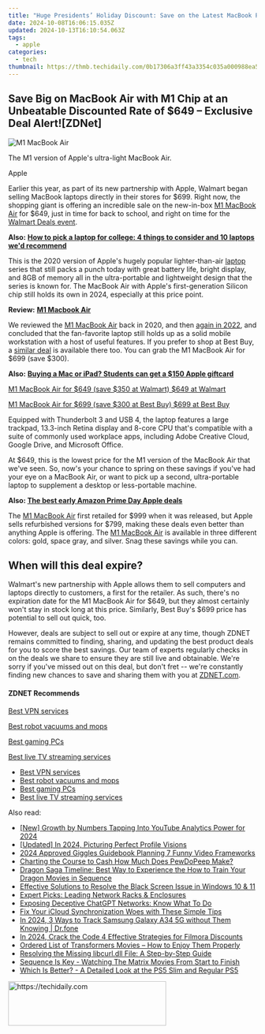 ```yaml
---
title: "Huge Presidents’ Holiday Discount: Save on the Latest MacBook Pro with Apple Silicon at an Unbeatable Price! Get $200 Off Now!"
date: 2024-10-08T16:06:15.035Z
updated: 2024-10-13T16:10:54.063Z
tags:
  - apple
categories:
  - tech
thumbnail: https://thmb.techidaily.com/0b17306a3ff43a3354c035a000988ea5867c75fb650ef14b9ada7d7d6b9ca442.jpg
---
```


## Save Big on MacBook Air with M1 Chip at an Unbeatable Discounted Rate of $649 – Exclusive Deal Alert![ZDNet]

![M1 MacBook Air](https://www.zdnet.com/a/img/resize/4ef86063220800169094b55f296c42221ec55520/2024/07/09/c52cce93-26b2-4c56-beab-b13f10fb6761/apple-macbook-air-m1-prime-day.jpg?auto=webp&width=1280)

The M1 version of Apple's ultra-light MacBook Air.

Apple

Earlier this year, as part of its new partnership with Apple, Walmart began selling MacBook laptops directly in their stores for $699\. Right now, the shopping giant is offering an incredible sale on the new-in-box [M1 MacBook Air](https://goto.walmart.com/c/5597632/565706/9383?sharedid=zdnet&partnerpropertyid=1980086&u=https%3A%2F%2Fwww.walmart.com%2Fip%2FApple-MacBook-Air-13-3-inch-Laptop-Silver-M1-Chip-8GB-RAM-256GB-storage%2F609040889&subId1=zd-__COM_CLICK_ID__-dtp) for $649, just in time for back to school, and right on time for the [Walmart Deals event](https://www.zdnet.com/home-and-office/get-a-walmart-membership-for-half-off-right-now-heres-how/). 

**Also:** [**How to pick a laptop for college: 4 things to consider and 10 laptops we'd recommend**](https://www.zdnet.com/article/how-to-pick-a-laptop-for-college/)

This is the 2020 version of Apple's hugely popular lighter-than-air [laptop](https://www.zdnet.com/article/best-laptop/) series that still packs a punch today with great battery life, bright display, and 8GB of memory all in the ultra-portable and lightweight design that the series is known for. The MacBook Air with Apple's first-generation Silicon chip still holds its own in 2024, especially at this price point. 

**Review:** [**M1 Macbook Air**](https://www.zdnet.com/article/m1-macbook-air-long-term-review/)

We reviewed the [M1 MacBook Air](https://www.zdnet.com/video/m1-macbook-air-review-impressive-but-my-intel-macbook-pro-is-better/) back in 2020, and then [again in 2022](https://www.zdnet.com/article/m1-macbook-air-long-term-review/), and concluded that the fan-favorite laptop still holds up as a solid mobile workstation with a host of useful features. If you prefer to shop at Best Buy, a [similar deal](https://shop-links.co/link/?url=https%3A%2F%2Fwww.bestbuy.com%2Fsite%2Fmacbook-air-13-3-laptop-apple-m1-chip-8gb-memory-256gb-ssd-space-gray%2F5721600.p&publisher_slug=itechdaily19598&exclusive=1) is available there too. You can grab the M1 MacBook Air for $699 (save $300). 

**Also:** [**Buying a Mac or iPad? Students can get a $150 Apple giftcard**](https://www.zdnet.com/home-and-office/students-and-parents-buy-a-discounted-mac-or-ipad-and-get-a-150-apple-gift-card-heres-how/)

[M1 MacBook Air for $649 (save $350 at Walmart) $649 at Walmart](https://goto.walmart.com/c/159047/565706/9383?&sharedid=zdnet&partnerpropertyid=1980086&u=https%3A%2F%2Fwww.walmart.com%2Fip%2FApple-MacBook-Air-13-3-inch-Laptop-Space-Gray-M1-Chip-8GB-RAM-256GB-storage%2F609040889&subId1=zd-%5F%5FCOM%5FCLICK%5FID%5F%5F-dtp)

[M1 MacBook Air for $699 (save $300 at Best Buy) $699 at Best Buy](https://shop-links.co/link/?url=https%3A%2F%2Fwww.bestbuy.com%2Fsite%2Fmacbook-air-13-3-laptop-apple-m1-chip-8gb-memory-256gb-ssd-space-gray%2F5721600.p&publisher_slug=itechdaily19598&exclusive=1)

Equipped with Thunderbolt 3 and USB 4, the laptop features a large trackpad, 13.3-inch Retina display and 8-core CPU that's compatible with a suite of commonly used workplace apps, including Adobe Creative Cloud, Google Drive, and Microsoft Office.

At $649, this is the lowest price for the M1 version of the MacBook Air that we've seen. So, now's your chance to spring on these savings if you've had your eye on a MacBook Air, or want to pick up a second, ultra-portable laptop to supplement a desktop or less-portable machine. 

**Also: [The best early Amazon Prime Day Apple deals](https://www.zdnet.com/article/best-early-amazon-prime-day-apple-deals-2024/)** 

The [M1 MacBook Air](https://shop-links.co/link/?url=https%3A%2F%2Fwww.bestbuy.com%2Fsite%2Fmacbook-air-13-3-laptop-apple-m1-chip-8gb-memory-256gb-ssd-space-gray-space-gray%2F5721600.p%3FskuId%3D5721600&publisher_slug=itechdaily19598&exclusive=1) first retailed for $999 when it was released, but Apple sells refurbished versions for $799, making these deals even better than anything Apple is offering. The [M1 MacBook Air](https://goto.walmart.com/c/5597632/565706/9383?sharedid=zdnet&partnerpropertyid=1980086&u=https%3A%2F%2Fwww.walmart.com%2Fip%2FApple-MacBook-Air-13-3-inch-Laptop-Silver-M1-Chip-8GB-RAM-256GB-storage%2F609040889&subId1=zd-__COM_CLICK_ID__-dtp) is available in three different colors: gold, space gray, and silver. Snag these savings while you can. 

## When will this deal expire?

Walmart's new partnership with Apple allows them to sell computers and laptops directly to customers, a first for the retailer. As such, there's no expiration date for the M1 MacBook Air for $649, but they almost certainly won't stay in stock long at this price. Similarly, Best Buy's $699 price has potential to sell out quick, too. 

However, deals are subject to sell out or expire at any time, though ZDNET remains committed to finding, sharing, and updating the best product deals for you to score the best savings. Our team of experts regularly checks in on the deals we share to ensure they are still live and obtainable. We're sorry if you've missed out on this deal, but don't fret -- we're constantly finding new chances to save and sharing them with you at [ZDNET.com](https://www.zdnet.com/). 

#### **ZDNET** Recommends

[Best VPN services](https://www.zdnet.com/article/best-vpn/ "Best VPN services")

[Best robot vacuums and mops](https://www.zdnet.com/article/best-robot-vacuum-mop/ "Best robot vacuums and mops")

[Best gaming PCs](https://www.zdnet.com/article/best-gaming-pc/ "Best gaming PCs")

[Best live TV streaming services](https://www.zdnet.com/article/best-live-tv-streaming-service/ "Best live TV streaming services")

* [Best VPN services](https://www.zdnet.com/article/best-vpn/ "Best VPN services")
* [Best robot vacuums and mops](https://www.zdnet.com/article/best-robot-vacuum-mop/ "Best robot vacuums and mops")
* [Best gaming PCs](https://www.zdnet.com/article/best-gaming-pc/ "Best gaming PCs")
* [Best live TV streaming services](https://www.zdnet.com/article/best-live-tv-streaming-service/ "Best live TV streaming services")

<ins class="adsbygoogle"
     style="display:block"
     data-ad-format="autorelaxed"
     data-ad-client="ca-pub-7571918770474297"
     data-ad-slot="1223367746"></ins>

<ins class="adsbygoogle"
     style="display:block"
     data-ad-client="ca-pub-7571918770474297"
     data-ad-slot="8358498916"
     data-ad-format="auto"
     data-full-width-responsive="true"></ins>

<span class="atpl-alsoreadstyle">Also read:</span>
<div><ul>
<li><a href="https://eaxpv-info.techidaily.com/new-growth-by-numbers-tapping-into-youtube-analytics-power-for-2024/"><u>[New] Growth by Numbers Tapping Into YouTube Analytics Power for 2024</u></a></li>
<li><a href="https://facebook-video-recording.techidaily.com/updated-in-2024-picturing-perfect-profile-visions/"><u>[Updated] In 2024, Picturing Perfect Profile Visions</u></a></li>
<li><a href="https://youtube-stream.techidaily.com/2024-approved-giggles-guidebook-planning-7-funny-video-frameworks/"><u>2024 Approved Giggles Guidebook Planning 7 Funny Video Frameworks</u></a></li>
<li><a href="https://fox-friendly.techidaily.com/charting-the-course-to-cash-how-much-does-pewdopeep-make/"><u>Charting the Course to Cash How Much Does PewDoPeep Make?</u></a></li>
<li><a href="https://technical-tips.techidaily.com/dragon-saga-timeline-best-way-to-experience-the-how-to-train-your-dragon-movies-in-sequence/"><u>Dragon Saga Timeline: Best Way to Experience the How to Train Your Dragon Movies in Sequence</u></a></li>
<li><a href="https://some-knowledge.techidaily.com/effective-solutions-to-resolve-the-black-screen-issue-in-windows-10-and-11/"><u>Effective Solutions to Resolve the Black Screen Issue in Windows 10 & 11</u></a></li>
<li><a href="https://technical-tips.techidaily.com/expert-picks-leading-network-racks-and-enclosures/"><u>Expert Picks: Leading Network Racks & Enclosures</u></a></li>
<li><a href="https://tech-hub.techidaily.com/exposing-deceptive-chatgpt-networks-know-what-to-do/"><u>Exposing Deceptive ChatGPT Networks: Know What To Do</u></a></li>
<li><a href="https://fox-that.techidaily.com/fix-your-icloud-synchronization-woes-with-these-simple-tips/"><u>Fix Your iCloud Synchronization Woes with These Simple Tips</u></a></li>
<li><a href="https://android-location-track.techidaily.com/in-2024-3-ways-to-track-samsung-galaxy-a34-5g-without-them-knowing-drfone-by-drfone-virtual-android/"><u>In 2024, 3 Ways to Track Samsung Galaxy A34 5G without Them Knowing | Dr.fone</u></a></li>
<li><a href="https://ai-driven-video-production.techidaily.com/in-2024-crack-the-code-4-effective-strategies-for-filmora-discounts/"><u>In 2024, Crack the Code 4 Effective Strategies for Filmora Discounts</u></a></li>
<li><a href="https://technical-tips.techidaily.com/ordered-list-of-transformers-movies-how-to-enjoy-them-properly/"><u>Ordered List of Transformers Movies – How to Enjoy Them Properly</u></a></li>
<li><a href="https://technical-tips.techidaily.com/resolving-the-missing-libcurldll-file-a-step-by-step-guide/"><u>Resolving the Missing libcurl.dll File: A Step-by-Step Guide</u></a></li>
<li><a href="https://technical-tips.techidaily.com/sequence-is-key-watching-the-matrix-movies-from-start-to-finish/"><u>Sequence Is Key - Watching The Matrix Movies From Start to Finish</u></a></li>
<li><a href="https://technical-tips.techidaily.com/which-is-better-a-detailed-look-at-the-ps5-slim-and-regular-ps5/"><u>Which Is Better? - A Detailed Look at the PS5 Slim and Regular PS5</u></a></li>
</ul></div>

<!-- affiliate ads begin -->
<a href="https://aligracehair.sjv.io/c/5597632/2135401/19272" target="_top" id="2135401">
  <img src="//a.impactradius-go.com/display-ad/19272-2135401" border="0" alt="https://techidaily.com" width="320" height="90"/>
</a>
<img height="0" width="0" src="https://aligracehair.sjv.io/i/5597632/2135401/19272" style="position:absolute;visibility:hidden;" border="0" />
<!-- affiliate ads end -->

